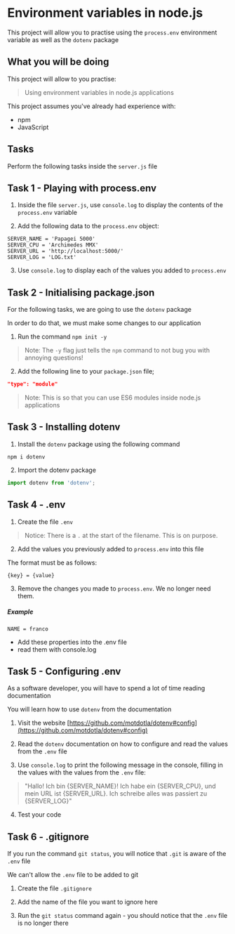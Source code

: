 # Environment variables in node.js

This project will allow you to practise using the `process.env` environment variable as well as the `dotenv` package

## What you will be doing

This project will allow to you practise:

> Using environment variables in node.js applications

This project assumes you've already had experience with:

- npm
- JavaScript

## Tasks

Perform the following tasks inside the `server.js` file

## Task 1 - Playing with process.env

1. Inside the file `server.js`, use `console.log` to display the contents of the `process.env` variable

2. Add the following data to the `process.env` object:

```text
SERVER_NAME = 'Papagei 5000'
SERVER_CPU = 'Archimedes MMX'
SERVER_URL = 'http://localhost:5000/'
SERVER_LOG = 'LOG.txt'
```

3. Use `console.log` to display each of the values you added to `process.env`

## Task 2 - Initialising package.json

For the following tasks, we are going to use the `dotenv` package

In order to do that, we must make some changes to our application

1. Run the command `npm init -y`

> Note: The `-y` flag just tells the `npm` command to not bug you with annoying questions!

2. Add the following line to your `package.json` file;

```json
"type": "module"
```

> Note: This is so that you can use ES6 modules inside node.js applications

## Task 3 - Installing dotenv

1. Install the `dotenv` package using the following command

```shell
npm i dotenv
```

2. Import the dotenv package

```javascript
import dotenv from 'dotenv';
```

## Task 4 - .env

1. Create the file `.env`

> Notice: There is a `.` at the start of the filename. This is on purpose.

2. Add the values you previously added to `process.env` into this file

The format must be as follows:

```text
{key} = {value}
```

3. Remove the changes you made to `process.env`. We no longer need them.

##### Example

```text
NAME = franco
```

- Add these properties into the .env file
- read them with console.log

## Task 5 - Configuring .env

As a software developer, you will have to spend a lot of time reading documentation

You will learn how to use `dotenv` from the documentation

1. Visit the website [https://github.com/motdotla/dotenv#config](https://github.com/motdotla/dotenv#config)
   
2. Read the `dotenv` documentation on how to configure and read the values from the `.env` file

3. Use `console.log` to print the following message in the console, filling in the values with the values from the `.env` file:

> "Hallo! Ich bin {SERVER_NAME}! Ich habe ein {SERVER_CPU}, und mein URL ist {SERVER_URL}. Ich schreibe alles was passiert zu {SERVER_LOG}"

4. Test your code

## Task 6 - .gitignore

If you run the command `git status`, you will notice that `.git` is aware of the `.env` file

We can't allow the `.env` file to be added to git

1. Create the file `.gitignore`

2. Add the name of the file you want to ignore here
   
3. Run the `git status` command again - you should notice that the `.env` file is no longer there
